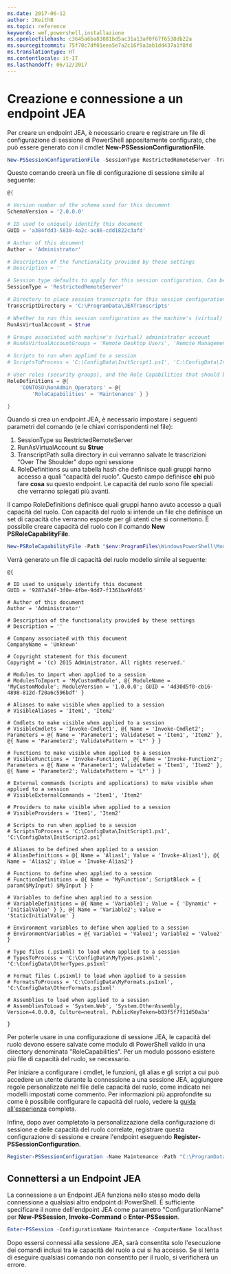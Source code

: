 ```yaml
---
ms.date: 2017-06-12
author: JKeithB
ms.topic: reference
keywords: wmf,powershell,installazione
ms.openlocfilehash: c3645a6ba83081bd5ac31a13af0f67f6538db22a
ms.sourcegitcommit: 75f70c7df01eea5e7a2c16f9a3ab1dd437a1f8fd
ms.translationtype: HT
ms.contentlocale: it-IT
ms.lasthandoff: 06/12/2017
---
```

<a id="creating-and-connecting-to-a-jea-endpoint" class="xliff"></a>
# Creazione e connessione a un endpoint JEA
Per creare un endpoint JEA, è necessario creare e registrare un file di configurazione di sessione di PowerShell appositamente configurato, che può essere generato con il cmdlet **New-PSSessionConfigurationFile**.

```powershell
New-PSSessionConfigurationFile -SessionType RestrictedRemoteServer -TranscriptDirectory "C:\ProgramData\JEATranscripts" -RunAsVirtualAccount -RoleDefinitions @{ 'CONTOSO\NonAdmin_Operators' = @{ RoleCapabilities = 'Maintenance' }} -Path "$env:ProgramData\JEAConfiguration\Demo.pssc" 
```

Questo comando creerà un file di configurazione di sessione simile al seguente: 
```powershell
@{

# Version number of the schema used for this document
SchemaVersion = '2.0.0.0'

# ID used to uniquely identify this document
GUID = 'a384fdd3-5830-4a2c-ac86-cdd1822c3afd'

# Author of this document
Author = 'Administrator'

# Description of the functionality provided by these settings
# Description = ''

# Session type defaults to apply for this session configuration. Can be 'RestrictedRemoteServer' (recommended), 'Empty', or 'Default'
SessionType = 'RestrictedRemoteServer'

# Directory to place session transcripts for this session configuration
TranscriptDirectory = 'C:\ProgramData\JEATranscripts'

# Whether to run this session configuration as the machine's (virtual) administrator account
RunAsVirtualAccount = $true

# Groups associated with machine's (virtual) administrator account
# RunAsVirtualAccountGroups = 'Remote Desktop Users', 'Remote Management Users'

# Scripts to run when applied to a session
# ScriptsToProcess = 'C:\ConfigData\InitScript1.ps1', 'C:\ConfigData\InitScript2.ps1'

# User roles (security groups), and the Role Capabilities that should be applied to them when applied to a session
RoleDefinitions = @{
    'CONTOSO\NonAdmin_Operators' = @{
        'RoleCapabilities' = 'Maintenance' } }

} 
```
Quando si crea un endpoint JEA, è necessario impostare i seguenti parametri del comando (e le chiavi corrispondenti nel file):
1.  SessionType su RestrictedRemoteServer
2.  RunAsVirtualAccount su **$true**
3.  TranscriptPath sulla directory in cui verranno salvate le trascrizioni "Over The Shoulder" dopo ogni sessione
4.  RoleDefinitions su una tabella hash che definisce quali gruppi hanno accesso a quali "capacità del ruolo".  Questo campo definisce **chi** può fare **cosa** su questo endpoint.   Le capacità del ruolo sono file speciali che verranno spiegati più avanti.


Il campo RoleDefinitions definisce quali gruppi hanno avuto accesso a quali capacità del ruolo.  Con capacità del ruolo si intende un file che definisce un set di capacità che verranno esposte per gli utenti che si connettono.  È possibile creare capacità del ruolo con il comando **New PSRoleCapabilityFile**.

```powershell
New-PSRoleCapabilityFile -Path "$env:ProgramFiles\WindowsPowerShell\Modules\DemoModule\RoleCapabilities\Maintenance.psrc" 
```

Verrà generato un file di capacità del ruolo modello simile al seguente:
```
@{

# ID used to uniquely identify this document
GUID = '9287a34f-3f0e-4fbe-9dd7-f1361ba9fd65'

# Author of this document
Author = 'Administrator'

# Description of the functionality provided by these settings
# Description = ''

# Company associated with this document
CompanyName = 'Unknown'

# Copyright statement for this document
Copyright = '(c) 2015 Administrator. All rights reserved.'

# Modules to import when applied to a session
# ModulesToImport = 'MyCustomModule', @{ ModuleName = 'MyCustomModule'; ModuleVersion = '1.0.0.0'; GUID = '4d30d5f0-cb16-4898-812d-f20a6c596bdf' }

# Aliases to make visible when applied to a session
# VisibleAliases = 'Item1', 'Item2'

# Cmdlets to make visible when applied to a session
# VisibleCmdlets = 'Invoke-Cmdlet1', @{ Name = 'Invoke-Cmdlet2'; Parameters = @{ Name = 'Parameter1'; ValidateSet = 'Item1', 'Item2' }, @{ Name = 'Parameter2'; ValidatePattern = 'L*' } }

# Functions to make visible when applied to a session
# VisibleFunctions = 'Invoke-Function1', @{ Name = 'Invoke-Function2'; Parameters = @{ Name = 'Parameter1'; ValidateSet = 'Item1', 'Item2' }, @{ Name = 'Parameter2'; ValidatePattern = 'L*' } }

# External commands (scripts and applications) to make visible when applied to a session
# VisibleExternalCommands = 'Item1', 'Item2'

# Providers to make visible when applied to a session
# VisibleProviders = 'Item1', 'Item2'

# Scripts to run when applied to a session
# ScriptsToProcess = 'C:\ConfigData\InitScript1.ps1', 'C:\ConfigData\InitScript2.ps1'

# Aliases to be defined when applied to a session
# AliasDefinitions = @{ Name = 'Alias1'; Value = 'Invoke-Alias1'}, @{ Name = 'Alias2'; Value = 'Invoke-Alias2'}

# Functions to define when applied to a session
# FunctionDefinitions = @{ Name = 'MyFunction'; ScriptBlock = { param($MyInput) $MyInput } }

# Variables to define when applied to a session
# VariableDefinitions = @{ Name = 'Variable1'; Value = { 'Dynamic' + 'InitialValue' } }, @{ Name = 'Variable2'; Value = 'StaticInitialValue' }

# Environment variables to define when applied to a session
# EnvironmentVariables = @{ Variable1 = 'Value1'; Variable2 = 'Value2' }

# Type files (.ps1xml) to load when applied to a session
# TypesToProcess = 'C:\ConfigData\MyTypes.ps1xml', 'C:\ConfigData\OtherTypes.ps1xml'

# Format files (.ps1xml) to load when applied to a session
# FormatsToProcess = 'C:\ConfigData\MyFormats.ps1xml', 'C:\ConfigData\OtherFormats.ps1xml'

# Assemblies to load when applied to a session
# AssembliesToLoad = 'System.Web', 'System.OtherAssembly, Version=4.0.0.0, Culture=neutral, PublicKeyToken=b03f5f7f11d50a3a'

} 

```
Per poterle usare in una configurazione di sessione JEA, le capacità del ruolo devono essere salvate come modulo di PowerShell valido in una directory denominata "RoleCapabilities". Per un modulo possono esistere più file di capacità del ruolo, se necessario.

Per iniziare a configurare i cmdlet, le funzioni, gli alias e gli script a cui può accedere un utente durante la connessione a una sessione JEA, aggiungere regole personalizzate nel file delle capacità del ruolo, come indicato nei modelli impostati come commento. Per informazioni più approfondite su come è possibile configurare le capacità del ruolo, vedere la [guida all'esperienza](http://aka.ms/JEA) completa.

Infine, dopo aver completato la personalizzazione della configurazione di sessione e delle capacità del ruolo correlate, registrare questa configurazione di sessione e creare l'endpoint eseguendo **Register-PSSessionConfiguration**.

```powershell
Register-PSSessionConfiguration -Name Maintenance -Path "C:\ProgramData\JEAConfiguration\Demo.pssc" 
```

<a id="connect-to-a-jea-endpoint" class="xliff"></a>
## Connettersi a un Endpoint JEA
La connessione a un Endpoint JEA funziona nello stesso modo della connessione a qualsiasi altro endpoint di PowerShell.  È sufficiente specificare il nome dell'endpoint JEA come parametro "ConfigurationName" per **New-PSSession**, **Invoke-Command** o **Enter-PSSession**.

```powershell
Enter-PSSession -ConfigurationName Maintenance -ComputerName localhost
```
Dopo essersi connessi alla sessione JEA, sarà consentita solo l'esecuzione dei comandi inclusi tra le capacità del ruolo a cui si ha accesso. Se si tenta di eseguire qualsiasi comando non consentito per il ruolo, si verificherà un errore.

